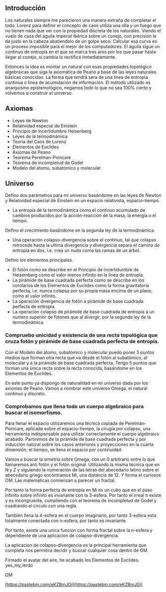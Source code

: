 ## Introducción 
 
Los naturales siempre me parecieron una manera extraña de completar el todo. Lorenz para definir el concepto de caos utiliza una olla y un fuego que no tienen nada que ver con la propiedad discreta de los naturales. 
Viendo el vuelo de caza del águila imperial ibérica sobre un conejo, con precisión le da justo en la cabeza abatiendolo de un golpe seco. Calcular esa curva es un proceso imposible para el mejor de los computadores. El águila sigue un continuo de entropía en el que se marca tres aros por los que pasar hasta llegar al conejo, si cambia lo rectifica inmediatamente. 
 
Entonces la idea es montar un natural con esas propiedades topológico algebraicas que siga la axiomática de Peano a base de las leyes naturales básicas conocidas. La forma que tendrá sera de una linea de entropía continua o linea de acumulación de información. 
El método utilizado es anarquismo epistemológico, negamos todo lo que no sea 100% cierto y volvemos a construir el universo. 

## Axiomas
- Leyes de Newton
- Relatividad especial de Einstein
- Principio de incertidumbre Heisenberg 
- Leyes de la termodinámica 
- Teoría del Caos de Lorenz
- Elementos de Euclides
- Axiomas de Peano
- Teorema Perelman-Poincare
- Teorema de incompletud de Godel
- Modelo del átomo, subatómico y molecular
 
## Universo
Defino dos parámetros para mi universo basándome en las leyes de Newton y Relatividad especial de Einstein en un espacio relativista, espacio-tiempo.
- La entropía de la termodinámica como el continuo acumulado de cambios producidos por la acción-reacción de la masa, la energía o el tiempo.

  
Defino el crecimiento basándome en la segunda ley de la termodinámica.
- Una operación colapso-divergencia sobre el continuo, tal que colapso retrocede hasta la ultima divergencia y divergencia separa el camino de entropía en dos, i.e. crea un nudo como las ramas de un árbol.


Defino los elementos principales.
- El fotón como se describe en el Principio de incertidumbre de Heisemberg como el valor menos infinito en la linea de entropía. 
- La pirámide de base cuadrada perfecta como se describe en los corolarios de los Elementos de Euclides como la forma gravitatoria perfecta, i.e. nunca colapsa por su propia masa encima de un plano, como  el valor infinito.
- La operación divergencia de fotón a pirámide de base cuadrada perfecta de entropía.
- La operación colapso de pirámide de base cuadrada de entropía a un numero superior de fotones que al divergir, por la segunda ley de la termodinámica.
 
### Compruebo unicidad y existencia de una recta topológica que cruza fotón y pirámide de base cuadrada perfecta de entropía.
 
Con el Modelo del átomo, subatómico y molecular puedo poner 3 puntos medios que forman otra recta que va desde el fotón al subatómico, al molecular y a la pirámide de base cuadrada perfecta. Tengo 5 puntos que forman una única recta sobre la recta conocida, basándome en los Elementos de Euclides.
 
En este punto ya dispongo de naturalidad en mi universo dada por los axiomas de Peano. Vamos a nombrar este universo Omega, el natural continuo y discreto. 
 
### Comprobamos que llena todo un cuerpo algebraico para buscar el isomorfismo. 
 
Para llenar el espacio utilizaremos una técnica copiada de Perelman-Poincare, aplicada sobre el espacio-tiempo, la cirugía por colapso, una herramienta indispensable para utilizar correctamente el cuerpo algebraico acabado. 
Partiremos de la pirámide de base cuadrada perfecta y por inducción natural sobre los casos anteriores y proyecciones en la cuarta dimensión, el tiempo, se llena el espacio por continuidad. 
 
Vamos a buscar la simetría sobre Omega, con un 0 arbitrario entre lo que llamaremos anti fotón y el fotón original. Utilizando la misma técnica que en N y Z y siguiendo la numeración de las letras del abecedario latino sobre el abecedario griego encontramos Mi, una distancia de 12. Y forma el curiosos OM. Las matematicas comienzan a parecer un fractal. 
 
Por tanto la forma perfecta de entropía en Mi es un cubo que en el paso infinito sobre infinito es invariante con la 3-esfera. Por tanto el irreal π existe y es incongruente, cumpliendo con el teorema de incompletud de Godel y cuadrando el circulo con una regla. 
 
También llena la 4-esfera en el cuerpo imaginario, por tanto 3-esfera esta totalmente conectada con n-esfera, por tanto es invariante. 
 
Por tanto, existe una unica funcion con forma fractal sobre la n-esfera y dependiente de una aplicacion de colapso-divergencia.

La aplicacion de colapso-divergencia es la principal herramienta que completa nos permitira decidir y buscar cualquier cosa dentro de OM.

Firmado el avatar del aire, he acabado los Elementos de Euclides. yes_my_lerdo
 
ΩM

[https://pastebin.com/eKZBmJGi](https://pastebin.com/eKZBmJGi)
 
